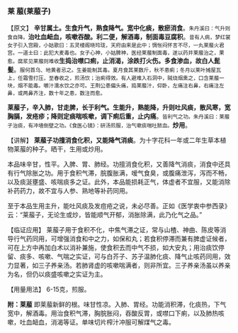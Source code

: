 ### 莱   菔(莱菔子)

【原文】 **辛甘属土。生食升气，熟食降气。宽中化痰，散瘀消食**。<small>朱丹溪曰：气升则食自降。</small>**治吐血衄血，咳嗽吞酸。利二便，解酒毒，制面毒豆腐积**。<small>昔有人病，梦红裳女子引入宫殿，小姑歌曰：五灵楼阁晓玲珑，天府由来是此中；惆怅闷怀言不尽，一丸莱菔火君宫。一道士曰：此犯大麦毒也。女子心神，小姑脾神，医经莱菔制面毒，遂以药并莱菔治之，果愈。腐浆见莱菔则难收</small>**生捣治噤口痢，止消渴，涂跌打火伤。多食渗血，故白人髭髪**。<small>服何首乌、地黄者忌之。生姜能制其毒。夏月食其莱数斤，秋不患痢；冬月以莱叶摊屋瓦上，任霜雪打压，至春收之，煎汤饮；治痢得效。有人避难入石洞中，贼烧烟熏之，口含莱菔一块，烟不能毒。嚼汁濡水饮之亦可。王荆公患偏头痛，捣莱菔汁，仰卧，左痛注右鼻，右痛注左鼻，或两鼻齐注，数十年之患，数注而愈。</small>

**莱菔子，辛入肺，甘走脾，长于利气。生能升，熟能降，升则吐风痰，散风寒，宽胸膈，发疮疹；降则定痰喘咳嗽，调下痢后重，止内痛**。<small>皆利气之功。朱丹溪曰：莱菔子治痰，有冲墙倒壁之功。《食医心镜》：研汤煎服，治气嗽痰喘吐脓血。</small>**炒用**。

   

【讲解】 **莱菔子功擅消食化积，又能降气消痰**。为十字花科一年或二年生草本植物莱菔的种子。晒干，生用或炒用。
     

本品味辛甘，性平。入脾、胃、肺经。功擅消食化积，又善降气消痰，消食中还具有行气除胀之功。用于食积气滞，脘腹胀满，嗳气食臭，或腹痛泄泻，泻而不畅，以及痰涎壅盛、咳喘痰多之证。此外，本品能损耗正气，体虚者不宜服，又能消除补药药力，故不宜与人参、熟地等补药同用。
     

至于本品生用主升，能吐风痰及发痘疮之说，未必尽善。正如《医学衷中参西录》云：“莱菔子，无论生或炒，皆能顺气开郁，消胀除满，此乃化气之品。”
    

【临证应用】 莱菔子用于食积不化，中焦气滞之证，常与山楂、神曲、陈皮等消导行气药同用，可增强消食和中之力，如保和丸；若食积停滞而兼有脾虚证候者，可在上方中再加白术以消补兼施，使食积去而中气不损，如大安丸；用治痰饮停留、痰多、咳嗽、气喘之实证，可与白芥子、苏子温肺化痰、降气止咳药同用，效力显著，如三子养亲汤。若肺肾虚的咳嗽喘满者，则非所宜。三子养亲汤虽以养亲为名，但仍以痰盛咳嗽之实证为主。
    

【用量用法】  6-15克，煎服。
     

**附：莱菔** 即莱菔新鲜的根。味甘性凉。入肺、胃经。功能消积滞，化痰热，下气宽中，解酒毒。用治食积气滞，胸脘胀闷，吞酸反胃，或噤口下痢，以及肺热咳嗽，吐血衄血，消渴等证。单味切片榨汁冲服可解煤气之毒。
